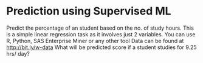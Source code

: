 # Prediction using Supervised ML
Predict the percentage of an student based on the no. of study hours.
This is a simple linear regression task as it involves just 2 variables. 
You can use R, Python, SAS Enterprise Miner or any other tool
Data can be found at http://bit.ly/w-data 
What will be predicted score if a student studies for 9.25 hrs/ day?
